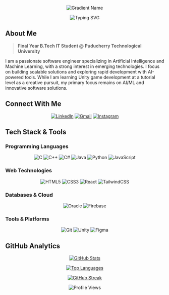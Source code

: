 <p align="center">

  <img src="https://readme-typing-svg.demolab.com?font=Roboto+Mono&size=50&duration=3000&pause=500&color=00BFFF;FF00FF;00FFFF&center=true&multiline=false&lines=Arjun+Christopher" alt="Gradient Name"/>

</p>



<p align="center">

  <img src="https://readme-typing-svg.demolab.com?font=Orbitron&weight=900&size=36&duration=3000&pause=1000&color=00D9FF&center=true&vCenter=true&multiline=false&width=800&lines=Software+Engineer;AI%2FML+Enthusiast;Passionate+Game+Developer;Full+Stack+Developer" alt="Typing SVG"/>

</p>

## About Me

> **Final Year B.Tech IT Student @ Puducherry Technological University**

I am a passionate software engineer specializing in Artificial Intelligence and Machine Learning, with a strong interest in emerging technologies. I focus on building scalable solutions and exploring rapid development with AI-powered tools. While I am learning Unity game development at a tutorial level as a creative pursuit, my primary focus remains on AI/ML and innovative software solutions.

## Connect With Me

<div align="center">

[![LinkedIn](https://img.shields.io/badge/LinkedIn-0077B5?style=for-the-badge&logo=linkedin&logoColor=white)](https://linkedin.com/in/arjun-christopher-2330a1327/)
[![Gmail](https://img.shields.io/badge/Gmail-D14836?style=for-the-badge&logo=gmail&logoColor=white)](mailto:arjunchristopher2004@gmail.com)
[![Instagram](https://img.shields.io/badge/Instagram-E4405F?style=for-the-badge&logo=instagram&logoColor=white)](https://instagram.com/arjun_christopher_)

</div>

## Tech Stack & Tools

### Programming Languages

<div align="center">

![C](https://img.shields.io/badge/C-00599C?style=for-the-badge&logo=c&logoColor=white)
![C++](https://img.shields.io/badge/C++-00599C?style=for-the-badge&logo=cplusplus&logoColor=white)
![C#](https://img.shields.io/badge/C%23-239120?style=for-the-badge&logo=csharp&logoColor=white)
![Java](https://img.shields.io/badge/Java-ED8B00?style=for-the-badge&logo=java&logoColor=white)
![Python](https://img.shields.io/badge/Python-FFD43B?style=for-the-badge&logo=python&logoColor=blue)
![JavaScript](https://img.shields.io/badge/JavaScript-F7DF1E?style=for-the-badge&logo=javascript&logoColor=black)

</div>

### Web Technologies

<div align="center">

![HTML5](https://img.shields.io/badge/HTML5-E34F26?style=for-the-badge&logo=html5&logoColor=white)
![CSS3](https://img.shields.io/badge/CSS3-1572B6?style=for-the-badge&logo=css3&logoColor=white)
![React](https://img.shields.io/badge/React-20232A?style=for-the-badge&logo=react&logoColor=61DAFB)
![TailwindCSS](https://img.shields.io/badge/Tailwind_CSS-38B2AC?style=for-the-badge&logo=tailwind-css&logoColor=white)

</div>

### Databases & Cloud

<div align="center">

![Oracle](https://img.shields.io/badge/Oracle-F80000?style=for-the-badge&logo=oracle&logoColor=white)
![Firebase](https://img.shields.io/badge/Firebase-039BE5?style=for-the-badge&logo=Firebase&logoColor=white)

</div>

### Tools & Platforms

<div align="center">

![Git](https://img.shields.io/badge/Git-F05032?style=for-the-badge&logo=git&logoColor=white)
![Unity](https://img.shields.io/badge/Unity-100000?style=for-the-badge&logo=unity&logoColor=white)
![Figma](https://img.shields.io/badge/Figma-F24E1E?style=for-the-badge&logo=figma&logoColor=white)

</div>

## GitHub Analytics

<div align="center">

[![GitHub Stats](https://github-readme-stats.vercel.app/api?username=arjun-christopher&show_icons=true&theme=transparent&count_private=true)](https://github.com/arjun-christopher)

[![Top Languages](https://github-readme-stats.vercel.app/api/top-langs/?username=arjun-christopher&layout=compact&theme=transparent)](https://github.com/arjun-christopher)

[![GitHub Streak](https://streak-stats.demolab.com?user=arjun-christopher&theme=transparent)](https://git.io/streak-stats)

</div>

<div align="center">

![Profile Views](https://komarev.com/ghpvc/?username=arjun-christopher&style=for-the-badge&color=brightgreen)

</div>
